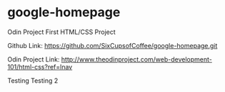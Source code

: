 # google-homepage
Odin Project First HTML/CSS Project

Github Link: https://github.com/SixCupsofCoffee/google-homepage.git

Odin Project Link: http://www.theodinproject.com/web-development-101/html-css?ref=lnav

Testing
Testing 2

